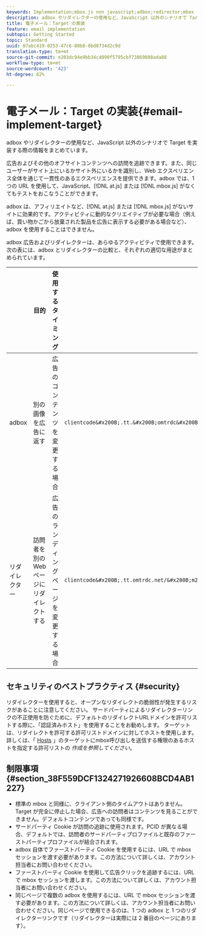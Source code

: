 ```yaml
---
keywords: Implementation;mbox.js non javascript;adbox;redirector;mbox
description: adbox やリダイレクターの使用など、JavaScript 以外のシナリオで Target を実装する際の情報をまとめています。
title: 電子メール：Target の実装
feature: email implementation
subtopic: Getting Started
topic: Standard
uuid: 07abc419-0253-47c6-80b8-0bd0734d2c9d
translation-type: tm+mt
source-git-commit: e203dc94e9bb34c4090f5795cbf73869808ada88
workflow-type: tm+mt
source-wordcount: '423'
ht-degree: 82%

---
```



# 電子メール：Target の実装{#email-implement-target}

adbox やリダイレクターの使用など、JavaScript 以外のシナリオで Target を実装する際の情報をまとめています。

広告およびその他のオフサイトコンテンツへの訪問を追跡できます。また、同じユーザーがサイト上にいるかサイト外にいるかを識別し、Web エクスペリエンス全体を通じて一貫性のあるエクスペリエンスを提供できます。adbox では、1 つの URL を使用して、JavaScript、[!DNL at.js] または [!DNL mbox.js] がなくてもテストをおこなうことができます。

adbox は、アフィリエイトなど、[!DNL at.js] または [!DNL mbox.js] がないサイトに効果的です。アクティビティに動的なクリエイティブが必要な場合（例えば、買い物かごから放棄された製品を広告に表示する必要がある場合など）、adbox を使用することはできません。

adbox 広告およびリダイレクターは、あらゆるアクティビティで使用できます。次の表には、adbox とリダイレクターの比較と、それぞれの適切な用途がまとめられています。

|  | 目的 | 使用するタイミング | URL 構成 | オファータイプ | オファーコンテンツ |
|--- |--- |--- |--- |--- |--- |
| adbox | 別の画像を広告に返す | 広告のコンテンツを変更する場合 | `clientcode&#x200B;.tt.&#x200B;omtrdc&#x200B;.net/&#x200B;m2&#x200B;/&#x200B;clientcode/ubox/&#x200B;image?` | リダイレクトオファー | 画像の URL |
| リダイレクター | 訪問者を別の Web ページにリダイレクトする | 広告のランディングページを変更する場合 | `clientcode&#x200B;.tt.omtrdc.net/&#x200B;m2/clientcode&#x200B;/ubox/page?` | リダイレクトオファー | ページの URL |

## セキュリティのベストプラクティス {#security}

リダイレクターを使用すると、オープンなリダイレクトの脆弱性が発生するリスクがあることに注意してください。 サードパーティによるリダイレクターリンクの不正使用を防ぐために、デフォルトのリダイレクトURLドメインを許可リストする際に、「認証済みホスト」を使用することをお勧めします。 ターゲットは、リダイレクトを許可する許可リストドメインに対してホストを使用します。 詳しくは、「 [Hosts](/help/administrating-target/hosts.md#allowlist) 」のターゲットにmbox呼び出しを送信する権限のあるホストを指定する許可リストの *作成を参照してください*。

## 制限事項 {#section_38F559DCF1324271926608BCD4AB1227}

* 標準の mbox と同様に、クライアント側のタイムアウトはありません。Target が完全に停止した場合、広告への訪問者はコンテンツを見ることができません。デフォルトコンテンツであっても同様です。
* サードパーティ Cookie が訪問の追跡に使用されます。PCID が異なる場合、デフォルトでは、訪問者のサードパーティプロファイルと既存のファーストパーティプロファイルが結合されます。
* adbox 自体でファーストパーティ Cookie を使用するには、URL で mbox セッションを渡す必要があります。この方法について詳しくは、アカウント担当者にお問い合わせください。
* ファーストパーティ Cookie を使用して広告クリックを追跡するには、URL で mbox セッションを渡します。この方法について詳しくは、アカウント担当者にお問い合わせください。
* 同じページで複数の adbox を使用するには、URL で mbox セッションを渡す必要があります。この方法について詳しくは、アカウント担当者にお問い合わせください。同じページで使用できるのは、1 つの adbox と 1 つのリダイレクターリンクです（リダイレクターは実際には 2 番目のページにあります）。